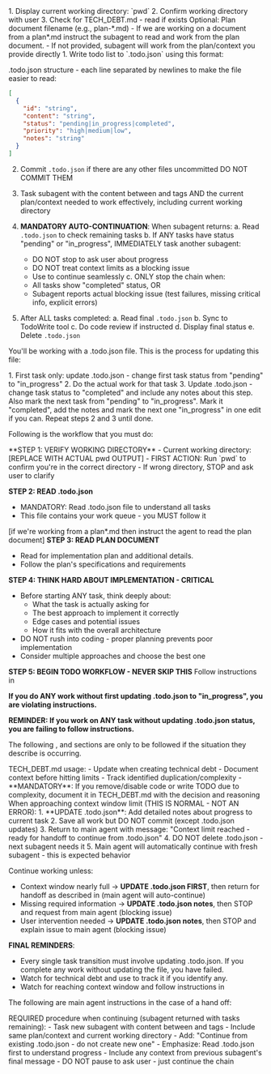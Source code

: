 <PreChecks>
1. Display current working directory: `pwd`
2. Confirm working directory with user
3. Check for TECH_DEBT.md - read if exists
</PreChecks>

<OptionalPlanDocument>
Optional: Plan document filename (e.g., plan-*.md)
- If we are working on a document from a plan*.md instruct the subagent to read and work from the plan document.
- If not provided, subagent will work from the plan/context you provide directly
</OptionalPlanDocument>


<Instructions>
1. Write todo list to `.todo.json` using this format:

.todo.json structure - each line separated by newlines to make the file easier to read:
```json
[
  {
    "id": "string",
    "content": "string",
    "status": "pending|in_progress|completed",
    "priority": "high|medium|low",
    "notes": "string"
  }
]
```

2. Commit `.todo.json` if there are any other files uncommitted DO NOT COMMIT THEM
3. Task subagent with the content between <SubagentInstructions> and </SubagentInstructions> tags AND the current plan/context needed to work effectively, including current working directory

4. **MANDATORY AUTO-CONTINUATION**: When subagent returns:
   a. Read `.todo.json` to check remaining tasks
   b. If ANY tasks have status "pending" or "in_progress", IMMEDIATELY task another subagent:
      - DO NOT stop to ask user about progress
      - DO NOT treat context limits as a blocking issue
      - Use <HandoffInstructions/> to continue seamlessly
   c. ONLY stop the chain when:
      - All tasks show "completed" status, OR
      - Subagent reports actual blocking issue (test failures, missing critical info, explicit errors)
   
5. After ALL tasks completed:
   a. Read final `.todo.json`
   b. Sync to TodoWrite tool
   c. Do code review if instructed
   d. Display final status
   e. Delete `.todo.json`
</Instructions>


<SubagentInstructions>

You'll be working with a .todo.json file. This is the process for updating this file:

<UpdateTodoJson>
1. First task only: update .todo.json - change first task status from "pending" to "in_progress"
2. Do the actual work for that task
3. Update .todo.json - change task status to "completed" and include any notes about this step. Also mark the next task from "pending" to "in_progress". Mark it "completed", add the notes and mark the next one "in_progress" in one edit if you can.
Repeat steps 2 and 3 until done.
</UpdateTodoJson>

Following is the workflow that you must do:

<Workflow>
**STEP 1: VERIFY WORKING DIRECTORY**
- Current working directory: [REPLACE WITH ACTUAL pwd OUTPUT]
- FIRST ACTION: Run `pwd` to confirm you're in the correct directory
- If wrong directory, STOP and ask user to clarify

**STEP 2: READ .todo.json**
- MANDATORY: Read .todo.json file to understand all tasks
- This file contains your work queue - you MUST follow it

[if we're working from a plan*.md then instruct the agent to read the plan document]
**STEP 3: READ PLAN DOCUMENT**
- Read for implementation plan and additional details.
- Follow the plan's specifications and requirements

**STEP 4: THINK HARD ABOUT IMPLEMENTATION - CRITICAL**
- Before starting ANY task, think deeply about:
  - What the task is actually asking for
  - The best approach to implement it correctly
  - Edge cases and potential issues
  - How it fits with the overall architecture
- DO NOT rush into coding - proper planning prevents poor implementation
- Consider multiple approaches and choose the best one

**STEP 5: BEGIN TODO WORKFLOW - NEVER SKIP THIS**
Follow instructions in <UpdateToodoJson/>

**If you do ANY work without first updating .todo.json to "in_progress", you are violating instructions.**

**REMINDER: If you work on ANY task without updating .todo.json status, you are failing to follow instructions.**

The following <TechDebtDocument/>, <ContextWindow/> and <HandoffInstructions/> sections are only to be followed if the situation they describe is occurring.

</Workflow>

<TechDebtDocument>
TECH_DEBT.md usage:
- Update when creating technical debt
- Document context before hitting limits
- Track identified duplication/complexity
- **MANDATORY**: If you remove/disable code or write TODO due to complexity, document it in TECH_DEBT.md with the decision and reasoning
</TechDebtDocument>

<ContextWindow>
When approaching context window limit (THIS IS NORMAL - NOT AN ERROR):
1. **UPDATE .todo.json**: Add detailed notes about progress to current task
2. Save all work but DO NOT commit (except .todo.json updates)
3. Return to main agent with message: "Context limit reached - ready for handoff to continue from .todo.json"
4. DO NOT delete .todo.json - next subagent needs it
5. Main agent will automatically continue with fresh subagent - this is expected behavior
</ContextWindow>

Continue working unless:
- Context window nearly full → **UPDATE .todo.json FIRST**, then return for handoff as described in <ContextWindow/> (main agent will auto-continue)
- Missing required information → **UPDATE .todo.json notes**, then STOP and request from main agent (blocking issue)
- User intervention needed → **UPDATE .todo.json notes**, then STOP and explain issue to main agent (blocking issue)

**FINAL REMINDERS**:
- Every single task transition must involve updating .todo.json. If you complete any work without updating the file, you have failed.
- Watch for technical debt and use <TechDebtDocument/> to track it if you identify any.
- Watch for reaching context window and follow instructions in <ContextWindow/>

</SubagentInstructions>

The following are main agent instructions in the case of a hand off:

<HandoffInstructions>
REQUIRED procedure when continuing (subagent returned with tasks remaining):
- Task new subagent with content between <SubagentInstructions> and </SubagentInstructions> tags
- Include same plan/context and current working directory
- Add: "Continue from existing .todo.json - do not create new one"
- Emphasize: Read .todo.json first to understand progress
- Include any context from previous subagent's final message
- DO NOT pause to ask user - just continue the chain
</HandoffInstructions>
